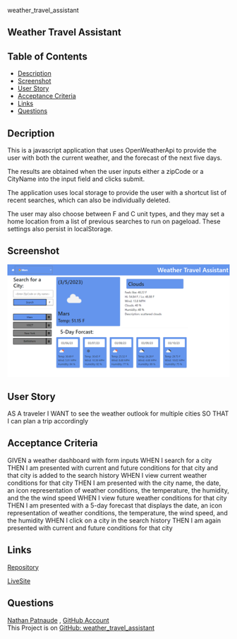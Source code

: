 weather_travel_assistant
## Weather Travel Assistant

## Table of Contents
- [Description](#description)
- [Screenshot](#Screenshot)
- [User Story](#user-story)
- [Acceptance Criteria](#acceptance-criteria)
- [Links](#Links)
- [Questions](#questions)

## Decription

This is a javascript application that uses OpenWeatherApi to provide the user with both the current weather, and the forecast of the next five days.

The results are obtained when the user inputs either a zipCode or a CityName into the input field and clicks submit. 

The application uses local storage to provide the user with a shortcut list of recent searches, which can also be individually deleted.

The user may also choose between F and C unit types, and they may set a home location from a list of previous searches to run on pageload. These settings also persist in localStorage.

## Screenshot

![screenshot](./assets/img/Untitled.png)

## User Story

AS A traveler
I WANT to see the weather outlook for multiple cities
SO THAT I can plan a trip accordingly

## Acceptance Criteria

GIVEN a weather dashboard with form inputs
WHEN I search for a city
THEN I am presented with current and future conditions for that city and that city is added to the search history
WHEN I view current weather conditions for that city
THEN I am presented with the city name, the date, an icon representation of weather conditions, the temperature, the humidity, and the the wind speed
WHEN I view future weather conditions for that city
THEN I am presented with a 5-day forecast that displays the date, an icon representation of weather conditions, the temperature, the wind speed, and the humidity
WHEN I click on a city in the search history
THEN I am again presented with current and future conditions for that city


## Links

[Repository](https://github.com/Nathanpatnaude/weather_travel_assistant)

[LiveSite]()

## Questions
[Nathan Patnaude](mailto:Nathanpatnaude@gmail.com) , [GitHub Account](https://github.com/Nathanpatnaude)<br />
This Project is on [GitHub: weather_travel_assistant](https://github.com/Nathanpatnaude/weather_travel_assistant)
